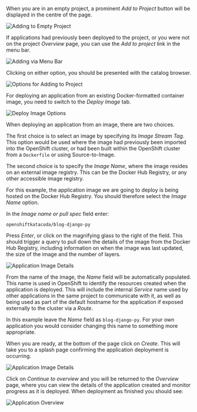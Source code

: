 When you are in an empty project, a prominent _Add to Project_ button will be displayed in the centre of the page.

![Adding to Empty Project](../../assets/intro-openshift/deploying-images/02-add-to-project-empty.png)

If applications had previously been deployed to the project, or you were not on the project _Overview_ page, you can use the _Add to project_ link in the menu bar.

![Adding via Menu Bar](../../assets/intro-openshift/deploying-images/02-add-to-project-menubar.png)

Clicking on either option, you should be presented with the catalog browser.

![Options for Adding to Project](../../assets/intro-openshift/deploying-images/02-add-to-project-options.png)

For deploying an application from an existing Docker-formatted container image, you need to switch to the _Deploy Image_ tab.

![Deploy Image Options](../../assets/intro-openshift/deploying-images/02-deploy-image-options.png)

When deploying an application from an image, there are two choices.

The first choice is to select an image by specifying its _Image Stream Tag_. This option would be used where the image had previously been imported into the OpenShift cluster, or had been built within the OpenShift cluster from a ``Dockerfile`` or using Source-to-Image.

The second choice is to specify the _Image Name_, where the image resides on an external image registry. This can be the Docker Hub Registry, or any other accessible image registry.

For this example, the application image we are going to deploy is being hosted on the Docker Hub Registry. You should therefore select the _Image Name_ option.

In the _Image name or pull spec_ field enter:

```
openshiftkatacoda/blog-django-py
```

Press _Enter_, or click on the magnifying glass to the right of the field. This should trigger a query to pull down the details of the image from the Docker Hub Registry, including information on when the image was last updated, the size of the image and the number of layers.

![Application Image Details](../../assets/intro-openshift/deploying-images/02-image-name-details.png)

From the name of the image, the _Name_ field will be automatically populated. This name is used in OpenShift to identify the resources created when the application is deployed. This will include the internal _Service_ name used by other applications in the same project to communicate with it, as well as being used as part of the default hostname for the application if exposed externally to the cluster via a _Route_.

In this example leave the _Name_ field as ``blog-django-py``. For your own application you would consider changing this name to something more appropriate.

When you are ready, at the bottom of the page click on _Create_. This will take you to a splash page confirming the application deployment is occurring.

![Application Image Details](../../assets/intro-openshift/deploying-images/02-continue-to-overview.png)

Click on _Continue to overview_ and you will be returned to the _Overview_ page, where you can view the details of the application created and monitor progress as it is deployed. When deployment as finished you should see:

![Application Overview](../../assets/intro-openshift/deploying-images/02-application-overview.png)
